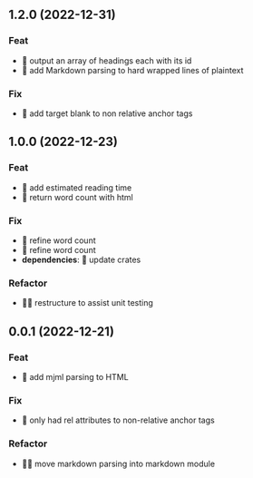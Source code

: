 ## 1.2.0 (2022-12-31)

### Feat

- 🌟 output an array of headings each with its id
- 🌟 add Markdown parsing to hard wrapped lines of plaintext

### Fix

- 💫 add target blank to non relative anchor tags

## 1.0.0 (2022-12-23)

### Feat

- 🌟 add estimated reading time
- 🌟 return word count with html

### Fix

- 💫 refine word count
- 💫 refine word count
- **dependencies**: 💫 update crates

### Refactor

- 🏄🏽 restructure to assist unit testing

## 0.0.1 (2022-12-21)

### Feat

- 🌟 add mjml parsing to HTML

### Fix

- 💫 only had rel attributes to non-relative anchor tags

### Refactor

- 🏄🏽 move markdown parsing into markdown module
